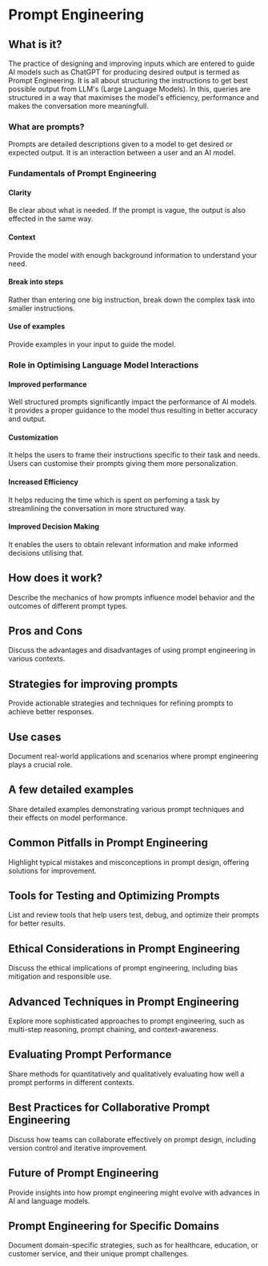 # Prompt Engineering

## What is it?
<!--Explain the fundamentals of prompt engineering and its significance in optimizing language model interactions.-->
The practice of designing and improving inputs which are entered to guide AI models such as ChatGPT for producing desired output is termed as Prompt Engineering. It is all about structuring the instructions to get best possible output from LLM's (Large Language Models). In this, queries are structured in a way that maximises the model's efficiency, performance and makes the conversation more meaningfull.

### What are prompts?
Prompts are detailed descriptions given to a model to get desired or expected output. It is an interaction between a user and an AI model. 

### Fundamentals of Prompt Engineering
#### Clarity
Be clear about what is needed. If the prompt is vague, the output is also effected in the same way.

#### Context
Provide the model with enough background information to understand your need.

#### Break into steps
Rather than entering one big instruction, break down the complex task into smaller instructions.

#### Use of examples
Provide examples in your input to guide the model.

### Role in Optimising Language Model Interactions
#### Improved performance
Well structured prompts significantly impact the performance of AI models. It provides a proper guidance to the model thus resulting in better accuracy and output.

#### Customization
It helps the users to frame their instructions specific to their task and needs. Users can customise their prompts giving them more personalization.

#### Increased Efficiency
It helps reducing the time which is spent on perfoming a task by streamlining the conversation in more structured way.

#### Improved Decision Making
It enables the users to obtain relevant information and make informed decisions utilising that.

## How does it work?
Describe the mechanics of how prompts influence model behavior and the outcomes of different prompt types.

## Pros and Cons
Discuss the advantages and disadvantages of using prompt engineering in various contexts.

## Strategies for improving prompts
Provide actionable strategies and techniques for refining prompts to achieve better responses.

## Use cases
Document real-world applications and scenarios where prompt engineering plays a crucial role.

## A few detailed examples
Share detailed examples demonstrating various prompt techniques and their effects on model performance.

## Common Pitfalls in Prompt Engineering  
Highlight typical mistakes and misconceptions in prompt design, offering solutions for improvement.

## Tools for Testing and Optimizing Prompts  
List and review tools that help users test, debug, and optimize their prompts for better results.

## Ethical Considerations in Prompt Engineering  
Discuss the ethical implications of prompt engineering, including bias mitigation and responsible use.

## Advanced Techniques in Prompt Engineering  
Explore more sophisticated approaches to prompt engineering, such as multi-step reasoning, prompt chaining, and context-awareness.

## Evaluating Prompt Performance  
Share methods for quantitatively and qualitatively evaluating how well a prompt performs in different contexts.

## Best Practices for Collaborative Prompt Engineering  
Discuss how teams can collaborate effectively on prompt design, including version control and iterative improvement.

## Future of Prompt Engineering  
Provide insights into how prompt engineering might evolve with advances in AI and language models.

## Prompt Engineering for Specific Domains  
Document domain-specific strategies, such as for healthcare, education, or customer service, and their unique prompt challenges.
